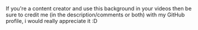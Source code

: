 If you're a content creator and use this background in your videos then be sure to credit me (in the description/comments or both) with my GitHub profile, i would really appreciate it :D
